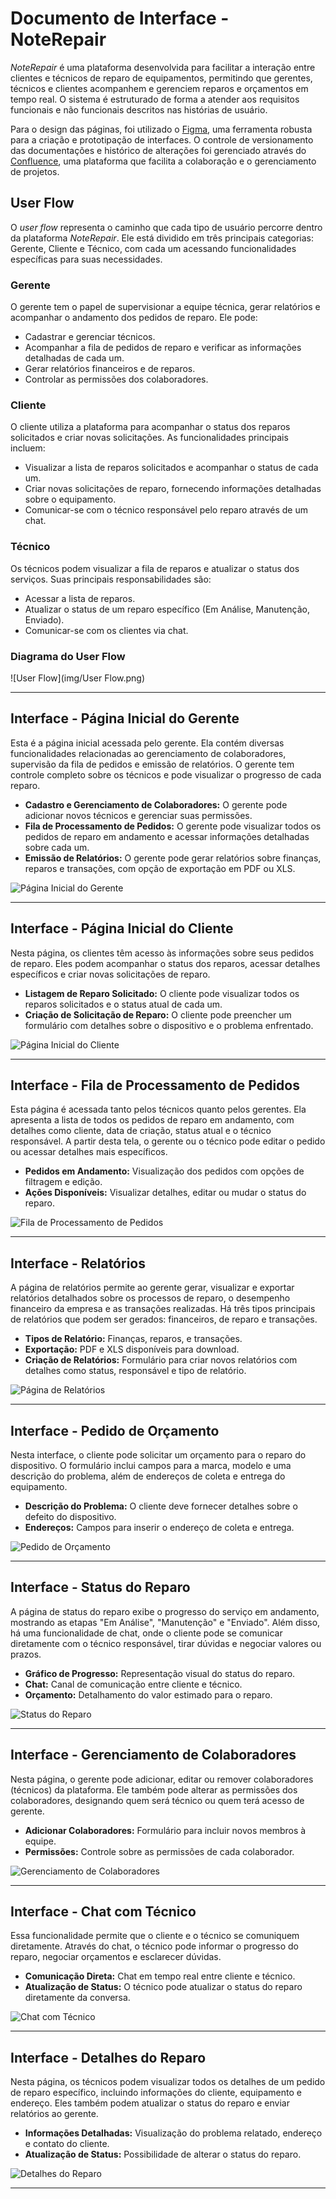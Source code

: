 # Documento de Interface - NoteRepair

*NoteRepair* é uma plataforma desenvolvida para facilitar a interação entre clientes e técnicos de reparo de equipamentos, permitindo que gerentes, técnicos e clientes acompanhem e gerenciem reparos e orçamentos em tempo real. O sistema é estruturado de forma a atender aos requisitos funcionais e não funcionais descritos nas histórias de usuário.

Para o design das páginas, foi utilizado o [Figma](https://www.figma.com/), uma ferramenta robusta para a criação e prototipação de interfaces. O controle de versionamento das documentações e histórico de alterações foi gerenciado através do [Confluence](https://www.atlassian.com/software/confluence), uma plataforma que facilita a colaboração e o gerenciamento de projetos.

## User Flow

O *user flow* representa o caminho que cada tipo de usuário percorre dentro da plataforma *NoteRepair*. Ele está dividido em três principais categorias: Gerente, Cliente e Técnico, com cada um acessando funcionalidades específicas para suas necessidades.

### Gerente

O gerente tem o papel de supervisionar a equipe técnica, gerar relatórios e acompanhar o andamento dos pedidos de reparo. Ele pode:
- Cadastrar e gerenciar técnicos.
- Acompanhar a fila de pedidos de reparo e verificar as informações detalhadas de cada um.
- Gerar relatórios financeiros e de reparos.
- Controlar as permissões dos colaboradores.

### Cliente

O cliente utiliza a plataforma para acompanhar o status dos reparos solicitados e criar novas solicitações. As funcionalidades principais incluem:
- Visualizar a lista de reparos solicitados e acompanhar o status de cada um.
- Criar novas solicitações de reparo, fornecendo informações detalhadas sobre o equipamento.
- Comunicar-se com o técnico responsável pelo reparo através de um chat.

### Técnico

Os técnicos podem visualizar a fila de reparos e atualizar o status dos serviços. Suas principais responsabilidades são:
- Acessar a lista de reparos.
- Atualizar o status de um reparo específico (Em Análise, Manutenção, Enviado).
- Comunicar-se com os clientes via chat.

### Diagrama do User Flow

![User Flow](img/User Flow.png)

---

## Interface - Página Inicial do Gerente

Esta é a página inicial acessada pelo gerente. Ela contém diversas funcionalidades relacionadas ao gerenciamento de colaboradores, supervisão da fila de pedidos e emissão de relatórios. O gerente tem controle completo sobre os técnicos e pode visualizar o progresso de cada reparo.

- **Cadastro e Gerenciamento de Colaboradores:** O gerente pode adicionar novos técnicos e gerenciar suas permissões.
- **Fila de Processamento de Pedidos:** O gerente pode visualizar todos os pedidos de reparo em andamento e acessar informações detalhadas sobre cada um.
- **Emissão de Relatórios:** O gerente pode gerar relatórios sobre finanças, reparos e transações, com opção de exportação em PDF ou XLS.

![Página Inicial do Gerente](Pagina_Inicial_Gerente.png)

---

## Interface - Página Inicial do Cliente

Nesta página, os clientes têm acesso às informações sobre seus pedidos de reparo. Eles podem acompanhar o status dos reparos, acessar detalhes específicos e criar novas solicitações de reparo.

- **Listagem de Reparo Solicitado:** O cliente pode visualizar todos os reparos solicitados e o status atual de cada um.
- **Criação de Solicitação de Reparo:** O cliente pode preencher um formulário com detalhes sobre o dispositivo e o problema enfrentado.

![Página Inicial do Cliente](Pagina_Inicial_Cliente.png)

---

## Interface - Fila de Processamento de Pedidos

Esta página é acessada tanto pelos técnicos quanto pelos gerentes. Ela apresenta a lista de todos os pedidos de reparo em andamento, com detalhes como cliente, data de criação, status atual e o técnico responsável. A partir desta tela, o gerente ou o técnico pode editar o pedido ou acessar detalhes mais específicos.

- **Pedidos em Andamento:** Visualização dos pedidos com opções de filtragem e edição.
- **Ações Disponíveis:** Visualizar detalhes, editar ou mudar o status do reparo.

![Fila de Processamento de Pedidos](Fila_de_Processamento_de_Pedidos.png)

---

## Interface - Relatórios

A página de relatórios permite ao gerente gerar, visualizar e exportar relatórios detalhados sobre os processos de reparo, o desempenho financeiro da empresa e as transações realizadas. Há três tipos principais de relatórios que podem ser gerados: financeiros, de reparo e transações.

- **Tipos de Relatório:** Finanças, reparos, e transações.
- **Exportação:** PDF e XLS disponíveis para download.
- **Criação de Relatórios:** Formulário para criar novos relatórios com detalhes como status, responsável e tipo de relatório.

![Página de Relatórios](Pagina_de_Relatorios.png)

---

## Interface - Pedido de Orçamento

Nesta interface, o cliente pode solicitar um orçamento para o reparo do dispositivo. O formulário inclui campos para a marca, modelo e uma descrição do problema, além de endereços de coleta e entrega do equipamento.

- **Descrição do Problema:** O cliente deve fornecer detalhes sobre o defeito do dispositivo.
- **Endereços:** Campos para inserir o endereço de coleta e entrega.

![Pedido de Orçamento](Pedido_de_Orcamento.png)

---

## Interface - Status do Reparo

A página de status do reparo exibe o progresso do serviço em andamento, mostrando as etapas "Em Análise", "Manutenção" e "Enviado". Além disso, há uma funcionalidade de chat, onde o cliente pode se comunicar diretamente com o técnico responsável, tirar dúvidas e negociar valores ou prazos.

- **Gráfico de Progresso:** Representação visual do status do reparo.
- **Chat:** Canal de comunicação entre cliente e técnico.
- **Orçamento:** Detalhamento do valor estimado para o reparo.

![Status do Reparo](Status_do_Reparo.png)

---

## Interface - Gerenciamento de Colaboradores

Nesta página, o gerente pode adicionar, editar ou remover colaboradores (técnicos) da plataforma. Ele também pode alterar as permissões dos colaboradores, designando quem será técnico ou quem terá acesso de gerente.

- **Adicionar Colaboradores:** Formulário para incluir novos membros à equipe.
- **Permissões:** Controle sobre as permissões de cada colaborador.

![Gerenciamento de Colaboradores](Gerenciamento_de_Colaboradores.png)

---

## Interface - Chat com Técnico

Essa funcionalidade permite que o cliente e o técnico se comuniquem diretamente. Através do chat, o técnico pode informar o progresso do reparo, negociar orçamentos e esclarecer dúvidas.

- **Comunicação Direta:** Chat em tempo real entre cliente e técnico.
- **Atualização de Status:** O técnico pode atualizar o status do reparo diretamente da conversa.

![Chat com Técnico](Chat_com_Tecnico.png)

---

## Interface - Detalhes do Reparo

Nesta página, os técnicos podem visualizar todos os detalhes de um pedido de reparo específico, incluindo informações do cliente, equipamento e endereço. Eles também podem atualizar o status do reparo e enviar relatórios ao gerente.

- **Informações Detalhadas:** Visualização do problema relatado, endereço e contato do cliente.
- **Atualização de Status:** Possibilidade de alterar o status do reparo.

![Detalhes do Reparo](Detalhes_do_Reparo.png)

---



